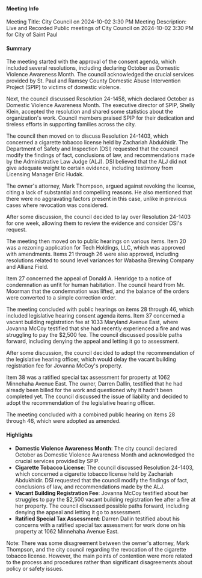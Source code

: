 #### Meeting Info
Meeting Title: City Council on 2024-10-02 3:30 PM
Meeting Description: Live and Recorded Public meetings of City Council on 2024-10-02 3:30 PM for City of Saint Paul

#### Summary
The meeting started with the approval of the consent agenda, which included several resolutions, including declaring October as Domestic Violence Awareness Month. The council acknowledged the crucial services provided by St. Paul and Ramsey County Domestic Abuse Intervention Project (SPIP) to victims of domestic violence.

Next, the council discussed Resolution 24-1458, which declared October as Domestic Violence Awareness Month. The executive director of SPIP, Shelly Klein, accepted the resolution and shared some statistics about the organization's work. Council members praised SPIP for their dedication and tireless efforts in supporting families across the city.

The council then moved on to discuss Resolution 24-1403, which concerned a cigarette tobacco license held by Zachariah Abdukhidir. The Department of Safety and Inspection (DSI) requested that the council modify the findings of fact, conclusions of law, and recommendations made by the Administrative Law Judge (ALJ). DSI believed that the ALJ did not give adequate weight to certain evidence, including testimony from Licensing Manager Eric Hudak.

The owner's attorney, Mark Thompson, argued against revoking the license, citing a lack of substantial and compelling reasons. He also mentioned that there were no aggravating factors present in this case, unlike in previous cases where revocation was considered.

After some discussion, the council decided to lay over Resolution 24-1403 for one week, allowing them to review the evidence and consider DSI's request.

The meeting then moved on to public hearings on various items. Item 20 was a rezoning application for Tech Holdings, LLC, which was approved with amendments. Items 21 through 26 were also approved, including resolutions related to sound level variances for Wabasha Brewing Company and Allianz Field.

Item 27 concerned the appeal of Donald A. Henridge to a notice of condemnation as unfit for human habitation. The council heard from Mr. Moorman that the condemnation was lifted, and the balance of the orders were converted to a simple correction order.

The meeting concluded with public hearings on items 28 through 46, which included legislative hearing consent agenda items. Item 37 concerned a vacant building registration fee at 1033 Maryland Avenue East, where Jovanna McCoy testified that she had recently experienced a fire and was struggling to pay the $2,500 fee. The council discussed possible paths forward, including denying the appeal and letting it go to assessment.

After some discussion, the council decided to adopt the recommendation of the legislative hearing officer, which would delay the vacant building registration fee for Jovanna McCoy's property.

Item 38 was a ratified special tax assessment for property at 1062 Minnehaha Avenue East. The owner, Darren Dallin, testified that he had already been billed for the work and questioned why it hadn't been completed yet. The council discussed the issue of liability and decided to adopt the recommendation of the legislative hearing officer.

The meeting concluded with a combined public hearing on items 28 through 46, which were adopted as amended.

#### Highlights

* **Domestic Violence Awareness Month**: The city council declared October as Domestic Violence Awareness Month and acknowledged the crucial services provided by SPIP.
* **Cigarette Tobacco License**: The council discussed Resolution 24-1403, which concerned a cigarette tobacco license held by Zachariah Abdukhidir. DSI requested that the council modify the findings of fact, conclusions of law, and recommendations made by the ALJ.
* **Vacant Building Registration Fee**: Jovanna McCoy testified about her struggles to pay the $2,500 vacant building registration fee after a fire at her property. The council discussed possible paths forward, including denying the appeal and letting it go to assessment.
* **Ratified Special Tax Assessment**: Darren Dallin testified about his concerns with a ratified special tax assessment for work done on his property at 1062 Minnehaha Avenue East.

Note: There was some disagreement between the owner's attorney, Mark Thompson, and the city council regarding the revocation of the cigarette tobacco license. However, the main points of contention were more related to the process and procedures rather than significant disagreements about policy or safety issues.

